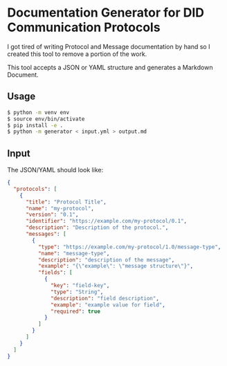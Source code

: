 Documentation Generator for DID Communication Protocols
=======================================================

I got tired of writing Protocol and Message documentation by hand so I created
this tool to remove a portion of the work.

This tool accepts a JSON or YAML structure and generates a Markdown Document.

## Usage

```sh
$ python -m venv env
$ source env/bin/activate
$ pip install -e .
$ python -m generator < input.yml > output.md
```

## Input

The JSON/YAML should look like:
```json
{
  "protocols": [
    {
      "title": "Protocol Title",
      "name": "my-protocol",
      "version": "0.1",
      "identifier": "https://example.com/my-protocol/0.1",
      "description": "Description of the protocol.",
      "messages": [
        {
          "type": "https://example.com/my-protocol/1.0/message-type",
          "name": "message-type",
          "description": "description of the message",
          "example": "{\"example\": \"message structure\"}",
          "fields": [
            {
              "key": "field-key",
              "type": "String",
              "description": "field description",
              "example": "example value for field",
              "required": true
            }
          ]
        }
      ]
    }
  ]
}
```
